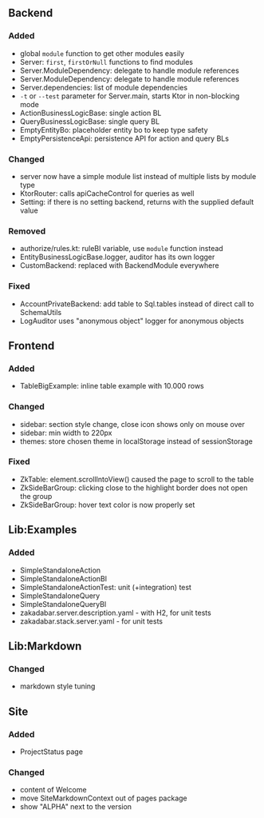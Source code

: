 ## Backend

### Added

- global `module` function to get other modules easily
- Server: `first`, `firstOrNull` functions to find modules
- Server.ModuleDependency: delegate to handle module references
- Server.ModuleDependency: delegate to handle module references
- Server.dependencies: list of module dependencies
- `-t` or `--test` parameter for Server.main, starts Ktor in non-blocking mode
- ActionBusinessLogicBase: single action BL
- QueryBusinessLogicBase: single query BL  
- EmptyEntityBo: placeholder entity bo to keep type safety
- EmptyPersistenceApi: persistence API for action and query BLs

### Changed

- server now have a simple module list instead of multiple lists by module type
- KtorRouter: calls apiCacheControl for queries as well
- Setting: if there is no setting backend, returns with the supplied default value

### Removed

- authorize/rules.kt: ruleBl variable, use `module` function instead
- EntityBusinessLogicBase.logger, auditor has its own logger
- CustomBackend: replaced with BackendModule everywhere

### Fixed

- AccountPrivateBackend: add table to Sql.tables instead of direct call to SchemaUtils
- LogAuditor uses "anonymous object" logger for anonymous objects

## Frontend

### Added

- TableBigExample: inline table example with 10.000 rows

### Changed

- sidebar: section style change, close icon shows only on mouse over
- sidebar: min width to 220px
- themes: store chosen theme in localStorage instead of sessionStorage

### Fixed

- ZkTable: element.scrollIntoView() caused the page to scroll to the table
- ZkSideBarGroup: clicking close to the highlight border does not open the group
- ZkSideBarGroup: hover text color is now properly set

## Lib:Examples

### Added

- SimpleStandaloneAction
- SimpleStandaloneActionBl
- SimpleStandaloneActionTest: unit (+integration) test
- SimpleStandaloneQuery
- SimpleStandaloneQueryBl
- zakadabar.server.description.yaml - with H2, for unit tests
- zakadabar.stack.server.yaml - for unit tests

## Lib:Markdown

### Changed

- markdown style tuning

## Site

### Added

- ProjectStatus page

### Changed

- content of Welcome
- move SiteMarkdownContext out of pages package
- show "ALPHA" next to the version  
